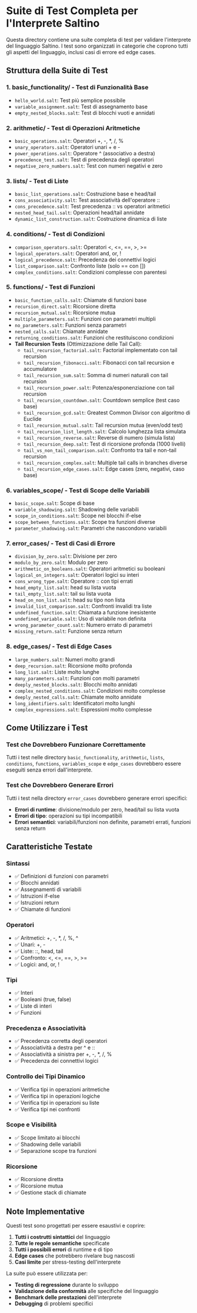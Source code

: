 # Suite di Test Completa per l'Interprete Saltino

Questa directory contiene una suite completa di test per validare l'interprete del linguaggio Saltino. I test sono organizzati in categorie che coprono tutti gli aspetti del linguaggio, inclusi casi di errore ed edge cases.

## Struttura della Suite di Test

### 1. **basic_functionality/** - Test di Funzionalità Base
- `hello_world.salt`: Test più semplice possibile
- `variable_assignment.salt`: Test di assegnamento base
- `empty_nested_blocks.salt`: Test di blocchi vuoti e annidati

### 2. **arithmetic/** - Test di Operazioni Aritmetiche
- `basic_operations.salt`: Operatori +, -, *, /, %
- `unary_operators.salt`: Operatori unari + e -
- `power_operations.salt`: Operatore ^ (associativo a destra)
- `precedence_test.salt`: Test di precedenza degli operatori
- `negative_zero_numbers.salt`: Test con numeri negativi e zero

### 3. **lists/** - Test di Liste
- `basic_list_operations.salt`: Costruzione base e head/tail
- `cons_associativity.salt`: Test associatività dell'operatore ::
- `cons_precedence.salt`: Test precedenza :: vs operatori aritmetici
- `nested_head_tail.salt`: Operazioni head/tail annidate
- `dynamic_list_construction.salt`: Costruzione dinamica di liste

### 4. **conditions/** - Test di Condizioni
- `comparison_operators.salt`: Operatori <, <=, ==, >, >=
- `logical_operators.salt`: Operatori and, or, !
- `logical_precedence.salt`: Precedenza dei connettivi logici
- `list_comparison.salt`: Confronto liste (solo == con [])
- `complex_conditions.salt`: Condizioni complesse con parentesi

### 5. **functions/** - Test di Funzioni
- `basic_function_calls.salt`: Chiamate di funzioni base
- `recursion_direct.salt`: Ricorsione diretta
- `recursion_mutual.salt`: Ricorsione mutua
- `multiple_parameters.salt`: Funzioni con parametri multipli
- `no_parameters.salt`: Funzioni senza parametri
- `nested_calls.salt`: Chiamate annidate
- `returning_conditions.salt`: Funzioni che restituiscono condizioni
- **Tail Recursion Tests** (Ottimizzazione delle Tail Call):
  - `tail_recursion_factorial.salt`: Factorial implementato con tail recursion
  - `tail_recursion_fibonacci.salt`: Fibonacci con tail recursion e accumulatore
  - `tail_recursion_sum.salt`: Somma di numeri naturali con tail recursion
  - `tail_recursion_power.salt`: Potenza/esponenziazione con tail recursion
  - `tail_recursion_countdown.salt`: Countdown semplice (test caso base)
  - `tail_recursion_gcd.salt`: Greatest Common Divisor con algoritmo di Euclide
  - `tail_recursion_mutual.salt`: Tail recursion mutua (even/odd test)
  - `tail_recursion_list_length.salt`: Calcolo lunghezza lista simulata
  - `tail_recursion_reverse.salt`: Reverse di numero (simula lista)
  - `tail_recursion_deep.salt`: Test di ricorsione profonda (1000 livelli)
  - `tail_vs_non_tail_comparison.salt`: Confronto tra tail e non-tail recursion
  - `tail_recursion_complex.salt`: Multiple tail calls in branches diverse
  - `tail_recursion_edge_cases.salt`: Edge cases (zero, negativi, caso base)

### 6. **variables_scope/** - Test di Scope delle Variabili
- `basic_scope.salt`: Scope di base
- `variable_shadowing.salt`: Shadowing delle variabili
- `scope_in_conditions.salt`: Scope nei blocchi if-else
- `scope_between_functions.salt`: Scope tra funzioni diverse
- `parameter_shadowing.salt`: Parametri che nascondono variabili

### 7. **error_cases/** - Test di Casi di Errore
- `division_by_zero.salt`: Divisione per zero
- `modulo_by_zero.salt`: Modulo per zero
- `arithmetic_on_booleans.salt`: Operatori aritmetici su booleani
- `logical_on_integers.salt`: Operatori logici su interi
- `cons_wrong_type.salt`: Operatore :: con tipi errati
- `head_empty_list.salt`: head su lista vuota
- `tail_empty_list.salt`: tail su lista vuota
- `head_on_non_list.salt`: head su tipo non lista
- `invalid_list_comparison.salt`: Confronti invalidi tra liste
- `undefined_function.salt`: Chiamata a funzione inesistente
- `undefined_variable.salt`: Uso di variabile non definita
- `wrong_parameter_count.salt`: Numero errato di parametri
- `missing_return.salt`: Funzione senza return

### 8. **edge_cases/** - Test di Edge Cases
- `large_numbers.salt`: Numeri molto grandi
- `deep_recursion.salt`: Ricorsione molto profonda
- `long_list.salt`: Liste molto lunghe
- `many_parameters.salt`: Funzioni con molti parametri
- `deeply_nested_blocks.salt`: Blocchi molto annidati
- `complex_nested_conditions.salt`: Condizioni molto complesse
- `deeply_nested_calls.salt`: Chiamate molto annidate
- `long_identifiers.salt`: Identificatori molto lunghi
- `complex_expressions.salt`: Espressioni molto complesse

## Come Utilizzare i Test

### Test che Dovrebbero Funzionare Correttamente
Tutti i test nelle directory `basic_functionality`, `arithmetic`, `lists`, `conditions`, `functions`, `variables_scope` e `edge_cases` dovrebbero essere eseguiti senza errori dall'interprete.

### Test che Dovrebbero Generare Errori
Tutti i test nella directory `error_cases` dovrebbero generare errori specifici:
- **Errori di runtime**: divisione/modulo per zero, head/tail su lista vuota
- **Errori di tipo**: operazioni su tipi incompatibili
- **Errori semantici**: variabili/funzioni non definite, parametri errati, funzioni senza return

## Caratteristiche Testate

### Sintassi
- ✅ Definizioni di funzioni con parametri
- ✅ Blocchi annidati
- ✅ Assegnamenti di variabili
- ✅ Istruzioni if-else
- ✅ Istruzioni return
- ✅ Chiamate di funzioni

### Operatori
- ✅ Aritmetici: +, -, *, /, %, ^
- ✅ Unari: +, -
- ✅ Liste: ::, head, tail
- ✅ Confronto: <, <=, ==, >, >=
- ✅ Logici: and, or, !

### Tipi
- ✅ Interi
- ✅ Booleani (true, false)
- ✅ Liste di interi
- ✅ Funzioni

### Precedenza e Associatività
- ✅ Precedenza corretta degli operatori
- ✅ Associatività a destra per ^ e ::
- ✅ Associatività a sinistra per +, -, *, /, %
- ✅ Precedenza dei connettivi logici

### Controllo dei Tipi Dinamico
- ✅ Verifica tipi in operazioni aritmetiche
- ✅ Verifica tipi in operazioni logiche
- ✅ Verifica tipi in operazioni su liste
- ✅ Verifica tipi nei confronti

### Scope e Visibilità
- ✅ Scope limitato ai blocchi
- ✅ Shadowing delle variabili
- ✅ Separazione scope tra funzioni

### Ricorsione
- ✅ Ricorsione diretta
- ✅ Ricorsione mutua
- ✅ Gestione stack di chiamate

## Note Implementative

Questi test sono progettati per essere esaustivi e coprire:
1. **Tutti i costrutti sintattici** del linguaggio
2. **Tutte le regole semantiche** specificate
3. **Tutti i possibili errori** di runtime e di tipo
4. **Edge cases** che potrebbero rivelare bug nascosti
5. **Casi limite** per stress-testing dell'interprete

La suite può essere utilizzata per:
- **Testing di regressione** durante lo sviluppo
- **Validazione della conformità** alle specifiche del linguaggio
- **Benchmark delle prestazioni** dell'interprete
- **Debugging** di problemi specifici
